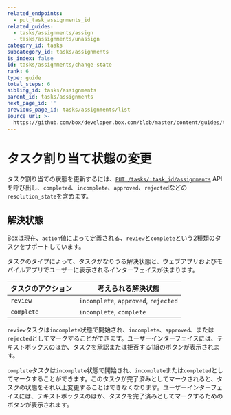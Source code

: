```yaml
---
related_endpoints:
  - put_task_assignments_id
related_guides:
  - tasks/assignments/assign
  - tasks/assignments/unassign
category_id: tasks
subcategory_id: tasks/assignments
is_index: false
id: tasks/assignments/change-state
rank: 6
type: guide
total_steps: 6
sibling_id: tasks/assignments
parent_id: tasks/assignments
next_page_id: ''
previous_page_id: tasks/assignments/list
source_url: >-
  https://github.com/box/developer.box.com/blob/master/content/guides/tasks/assignments/6-change-state.md
---
```

<!-- alex disable reject -->

# タスク割り当て状態の変更

タスク割り当ての状態を更新するには、[`PUT /tasks/:task_id/assignments`](e://put_task_assignments_id) APIを呼び出し、`completed`、`incomplete`、`approved`、`rejected`などの`resolution_state`を含めます。

<Samples id="put_task_assignments_id">

</Samples>

## 解決状態

Boxは現在、`action`値によって定義される、`review`と`complete`という2種類のタスクをサポートしています。

タスクのタイプによって、タスクがなりうる解決状態と、ウェブアプリおよびモバイルアプリでユーザーに表示されるインターフェイスが決まります。

| タスクのアクション  | 考えられる解決状態                            |
| ---------- | ------------------------------------ |
| `review`   | `incomplete`, `approved`, `rejected` |
| `complete` | `incomplete`, `complete`             |

`review`タスクは`incomplete`状態で開始され、`incomplete`、`approved`、または`rejected`としてマークすることができます。ユーザーインターフェイスには、テキストボックスのほか、タスクを承認または拒否する1組のボタンが表示されます。

`complete`タスクは`incomplete`状態で開始され、`incomplete`または`completed`としてマークすることができます。このタスクが完了済みとしてマークされると、タスクの状態をそれ以上変更することはできなくなります。ユーザーインターフェイスには、テキストボックスのほか、タスクを完了済みとしてマークするためのボタンが表示されます。
